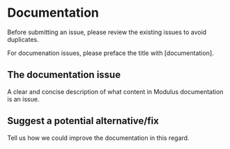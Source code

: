 # Documentation

Before submitting an issue, please review the existing issues to avoid duplicates.

For documenation issues, please preface the title with [documentation].

## The documentation issue

A clear and concise description of what content in Modulus documentation is an issue.

## Suggest a potential alternative/fix

Tell us how we could improve the documentation in this regard.
